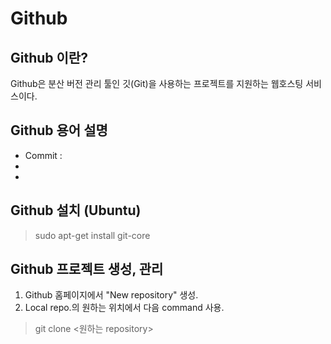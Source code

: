# Github

## Github 이란?
Github은 분산 버전 관리 툴인 깃(Git)을 사용하는 프로젝트를 지원하는 웹호스팅 서비스이다.

## Github 용어 설명
* Commit : 
* 
* 

## Github 설치 (Ubuntu)
> sudo apt-get install git-core

## Github 프로젝트 생성, 관리
1. Github 홈페이지에서 "New repository" 생성.
2. Local repo.의 원하는 위치에서 다음 command 사용.
> git clone <원하는 repository>

